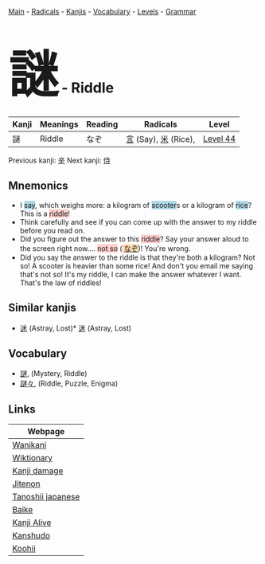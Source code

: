 <style> bigfont {font-size: 100px}</style>
[Main](../README.md) -
[Radicals](../radicals.md) -
[Kanjis](../kanjis.md) -
[Vocabulary](../vocabulary.md) -
[Levels](../levels.md) -
[Grammar](../grammar.md)
# <bigfont> 謎</bigfont> - Riddle 

| Kanji | Meanings | Reading | Radicals | Level |
| --- | --- | --- | --- | --- |
| 謎 | Riddle | なぞ | [言](../radicals/言.md) (Say), [米](../radicals/米.md) (Rice),  | [Level 44](../levels/wk_level44.md) |

Previous kanji: [辛](辛.md) Next kanji: [侍](侍.md) 

## Mnemonics
 * I <span style="background-color:#ADD8E6"> say</span>, which weighs more: a kilogram of <span style="background-color:#ADD8E6"> scooter</span>s or a kilogram of <span style="background-color:#ADD8E6"> rice</span>? This is a <span style="background-color:#ffcccb"> riddle</span>!
* Think carefully and see if you can come up with the answer to my riddle before you read on.
* Did you figure out the answer to this <span style="background-color:#ffcccb"> riddle</span>? Say your answer aloud to the screen right now.... <span style="background-color:#ffcccb"> not so</span> (<span style="background-color:#fed8b1"> [なぞ](https://jisho.org/search/なぞ)</span>)! You're wrong.
* Did you say the answer to the riddle is that they're both a kilogram? Not so! A scooter is heavier than some rice! And don't you email me saying that's not so! It's my riddle, I can make the answer whatever I want. That's the law of riddles!


## Similar kanjis
 * [迷](迷.md) (Astray, Lost)* [迷](迷.md) (Astray, Lost)


## Vocabulary
 * [謎](../vocabulary/謎.md), (Mystery, Riddle)
* [謎々](../vocabulary/謎.md), (Riddle, Puzzle, Enigma)



## Links 

| Webpage |
| --- |
| [Wanikani          ](https://www.wanikani.com/kanji/謎) |
| [Wiktionary        ](https://en.wiktionary.org/wiki/謎) |
| [Kanji damage      ](http://www.kanjidamage.com/kanji/search?utf8=✓&q=謎) |
| [Jitenon           ](https://jitenon.com/kanji/謎) |
| [Tanoshii japanese ](https://www.tanoshiijapanese.com/dictionary/kanji.cfm?k=謎) |
| [Baike             ](https://baike.baidu.com/item/謎) |
| [Kanji Alive       ](https://app.kanjialive.com/謎) |
| [Kanshudo          ](https://www.kanshudo.com/searchmn?q=謎) |
| [Koohii            ](https://kanji.koohii.com/study/kanji/謎) |
